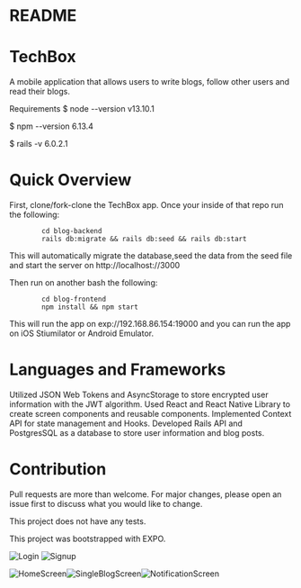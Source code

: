 # README

# TechBox

A mobile application that allows users to write blogs, follow other users and read their blogs.

Requirements
$ node --version
v13.10.1

$ npm --version
6.13.4

$ rails -v
6.0.2.1

# Quick Overview

First, clone/fork-clone the TechBox app. Once your inside of that repo run the following:

            cd blog-backend
            rails db:migrate && rails db:seed && rails db:start

This will automatically migrate the database,seed the data from the seed file and 
start the server on http://localhost://3000

Then run on another bash the following:

            cd blog-frontend
            npm install && npm start
        
This will run the app on exp://192.168.86.154:19000 and you can run the app  on iOS Stiumilator or Android Emulator.

# Languages and Frameworks

Utilized JSON Web Tokens and AsyncStorage to store encrypted user information with the JWT algorithm.
Used React and  React Native Library to create screen components and reusable components.
Implemented Context API for state management and Hooks.
Developed Rails API and PostgresSQL as a database to store user information and blog posts.



# Contribution

Pull requests are more than welcome. For major changes, please open an issue first to discuss what you would like to change.

This project does not have any tests.

This project was bootstrapped with EXPO.




![Login](Login.png) ![Signup](Signup.png)

![HomeScreen](HomeScreen.png)![SingleBlogScreen](SingleBlogScreen.png)![NotificationScreen](NotificationScreen.png)

